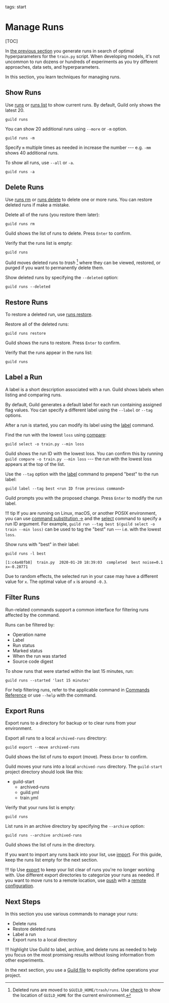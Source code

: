 tags: start

# Manage Runs

[TOC]

In [the previous section](optimize.md) you generate runs in search of
optimal hyperparameters for the `train.py` script. When developing
models, it's not uncommon to run dozens or hundreds of experiments as
you try different approaches, data sets, and hyperparameters.

In this section, you learn techniques for managing runs.

## Show Runs

Use [runs](cmd:runs) or [runs list](cmd:runs-list) to show current
runs. By default, Guild only shows the latest 20.

``` command
guild runs
```

You can show 20 additional runs using `--more` or `-m` option.

``` command
guild runs -m
```

Specify `m` multiple times as needed in increase the number ---
e.g. `-mm` shows 40 additional runs.

To show all runs, use `--all` or `-a`.

``` command
guild runs -a
```

## Delete Runs

Use [runs rm](cmd:runs-rm) or [runs delete](cmd:runs-delete) to delete
one or more runs. You can restore deleted runs if make a mistake.

Delete all of the runs (you restore them later):

``` command
guild runs rm
```

Guild shows the list of runs to delete. Press `Enter` to confirm.

Verify that the runs list is empty:

``` command
guild runs
```

Guild moves deleted runs to *trash* [^trash] where they can be viewed,
restored, or purged if you want to permanently delete them.

[^trash]: Deleted runs are moved to `$GUILD_HOME/trash/runs`. Use
    [check](cmd:check) to show the location of `GUILD_HOME` for the
    current environment.

Show deleted runs by specifying the `--deleted` option:

``` command
guild runs --deleted
```

## Restore Runs

To restore a deleted run, use [runs restore](cmd:runs-restore).

Restore all of the deleted runs:

``` command
guild runs restore
```

Guild shows the runs to restore. Press `Enter` to confirm.

Verify that the runs appear in the runs list:

``` command
guild runs
```

## Label a Run

A label is a short description associated with a run. Guild shows
labels when listing and comparing runs.

By default, Guild generates a default label for each run containing
assigned flag values. You can specify a different label using the
`--label` or `--tag` options.

After a run is started, you can modify its label using the
[label](cmd:label) command.

Find the run with the lowest `loss` using [compare](cmd:compare):

``` command
guild select -o train.py --min loss
```

Guild shows the run ID with the lowest loss. You can confirm this by
running ``guild compare -o train.py --min loss`` --- the run with the
lowest loss appears at the top of the list.

Use the `--tag` option with the [label](cmd:label) command to prepend
"best" to the run label:

``` command
guild label --tag best <run ID from previous command>
```

Guild prompts you with the proposed change. Press `Enter` to modify
the run label.

!!! tip
    If you are running on Linux, macOS, or another POSIX
    environment, you can use [command substitution
    ->](https://www.gnu.org/software/bash/manual/html_node/Command-Substitution.html)
    and the [select](cmd:select) command to specify a run ID
    argument. For example, ``guild run --tag best $(guild select -o
    train --min loss)`` can be used to tag the "best" run --- i.e. with
    the lowest `loss`.

Show runs with "best" in their label:

``` command
guild runs -l best
```

``` output
[1:c4a48fb8]  train.py  2020-01-20 18:39:03  completed  best noise=0.1 x=-0.28771
```

Due to random effects, the selected run in your case may have a
different value for `x`. The optimal value of `x` is around `-0.3`.

## Filter Runs

Run-related commands support a common interface for filtering runs
affected by the command.

Runs can be filtered by:

- Operation name
- Label
- Run status
- Marked status
- When the run was started
- Source code digest

To show runs that were started within the last 15 minutes, run:

``` command
guild runs --started 'last 15 minutes'
```

For help filtering runs, refer to the applicable command in [Commands
Reference](/commands/index.md) or use `--help` with the command.

## Export Runs

Export runs to a directory for backup or to clear runs from your
environment.

Export all runs to a local `archived-runs` directory:

``` command
guild export --move archived-runs
```

Guild shows the list of runs to export (move). Press `Enter` to
confirm.

Guild moves your runs into a local `archived-runs` directory. The
`guild-start` project directory should look like this:

<div class="file-tree">
<ul>
<li class="is-folder open">guild-start
 <ul>
 <li class="is-folder">archived-runs</li>
 <li class="is-file">guild.yml</li>
 <li class="is-file">train.yml</li>
 </ul>
</li>
</ul>
</div>

Verify that your runs list is empty:

``` command
guild runs
```

List runs in an archive directory by specifying the `--archive`
option:

``` command
guild runs --archive archived-runs
```

Guild shows the list of runs in the directory.

If you want to import any runs back into your list, use
[import](cmd:import). For this guide, keep the runs list empty for the
next section.

!!! tip
    Use [export](cmd:export) to keep your list clear of runs
    you're no longer working with. Use different export directories to
    categorize your runs as needed. If you want to move runs to a
    remote location, use [push](cmd:push) with a [remote
    configuration](ref:remote).

## Next Steps

In this section you use various commands to manage your runs:

- Delete runs
- Restore deleted runs
- Label a run
- Export runs to a local directory

!!! highlight
    Use Guild to label, archive, and delete runs as needed
    to help you focus on the most promising results without losing
    information from other experiments.

In the next section, you use a [Guild file](ref:guildfiles) to
explicitly define operations your project.
